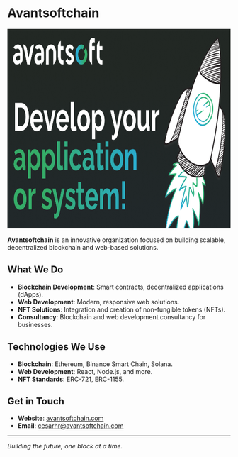 # Avantsoftchain

<img src="./metaImgEn-2ec65a14.png" alt="logo" height="450" width="100%">

**Avantsoftchain** is an innovative organization focused on building scalable, decentralized blockchain and web-based solutions.

## What We Do

- **Blockchain Development**: Smart contracts, decentralized applications (dApps).
- **Web Development**: Modern, responsive web solutions.
- **NFT Solutions**: Integration and creation of non-fungible tokens (NFTs).
- **Consultancy**: Blockchain and web development consultancy for businesses.

## Technologies We Use

- **Blockchain**: Ethereum, Binance Smart Chain, Solana.
- **Web Development**: React, Node.js, and more.
- **NFT Standards**: ERC-721, ERC-1155.

## Get in Touch

- **Website**: [avantsoftchain.com](http://avantsoftchain.com)
- **Email**: cesarhr@avantsoftchain.com

---
*Building the future, one block at a time.*
